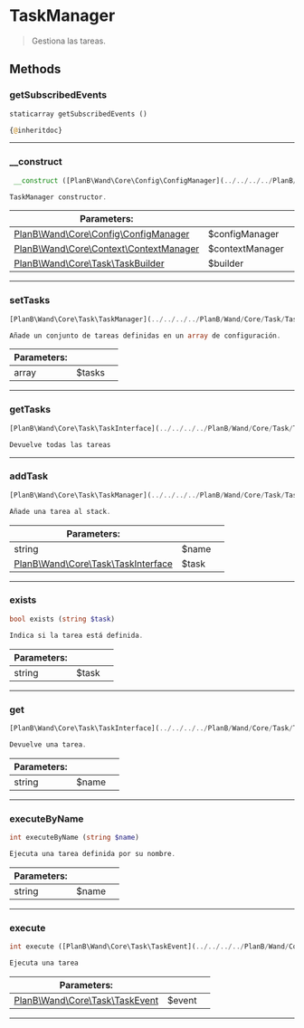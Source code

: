 
                                                                                                                                            
    
# TaskManager


> Gestiona las tareas.
>
> 








## Methods

### getSubscribedEvents
``` php
staticarray getSubscribedEvents ()

{@inheritdoc}

```


---


### __construct
``` php
 __construct ([PlanB\Wand\Core\Config\ConfigManager](../../../../PlanB/Wand/Core/Config/ConfigManager.md) $configManager, [PlanB\Wand\Core\Context\ContextManager](../../../../PlanB/Wand/Core/Context/ContextManager.md) $contextManager, [PlanB\Wand\Core\Task\TaskBuilder](../../../../PlanB/Wand/Core/Task/TaskBuilder.md) $builder)

TaskManager constructor.

```

|Parameters: | | |
| --- | --- | --- |
|[PlanB\Wand\Core\Config\ConfigManager](../../../../PlanB/Wand/Core/Config/ConfigManager.md) |$configManager |  |
|[PlanB\Wand\Core\Context\ContextManager](../../../../PlanB/Wand/Core/Context/ContextManager.md) |$contextManager |  |
|[PlanB\Wand\Core\Task\TaskBuilder](../../../../PlanB/Wand/Core/Task/TaskBuilder.md) |$builder |  |

---


### setTasks
``` php
[PlanB\Wand\Core\Task\TaskManager](../../../../PlanB/Wand/Core/Task/TaskManager.md) setTasks (array $tasks)

Añade un conjunto de tareas definidas en un array de configuración.

```

|Parameters: | | |
| --- | --- | --- |
|array |$tasks |  |

---


### getTasks
``` php
[PlanB\Wand\Core\Task\TaskInterface](../../../../PlanB/Wand/Core/Task/TaskInterface.md)[] getTasks ()

Devuelve todas las tareas

```


---


### addTask
``` php
[PlanB\Wand\Core\Task\TaskManager](../../../../PlanB/Wand/Core/Task/TaskManager.md) addTask (string $name, [PlanB\Wand\Core\Task\TaskInterface](../../../../PlanB/Wand/Core/Task/TaskInterface.md) $task)

Añade una tarea al stack.

```

|Parameters: | | |
| --- | --- | --- |
|string |$name |  |
|[PlanB\Wand\Core\Task\TaskInterface](../../../../PlanB/Wand/Core/Task/TaskInterface.md) |$task |  |

---


### exists
``` php
bool exists (string $task)

Indica si la tarea está definida.

```

|Parameters: | | |
| --- | --- | --- |
|string |$task |  |

---


### get
``` php
[PlanB\Wand\Core\Task\TaskInterface](../../../../PlanB/Wand/Core/Task/TaskInterface.md) get (string $name)

Devuelve una tarea.

```

|Parameters: | | |
| --- | --- | --- |
|string |$name |  |

---


### executeByName
``` php
int executeByName (string $name)

Ejecuta una tarea definida por su nombre.

```

|Parameters: | | |
| --- | --- | --- |
|string |$name |  |

---


### execute
``` php
int execute ([PlanB\Wand\Core\Task\TaskEvent](../../../../PlanB/Wand/Core/Task/TaskEvent.md) $event)

Ejecuta una tarea

```

|Parameters: | | |
| --- | --- | --- |
|[PlanB\Wand\Core\Task\TaskEvent](../../../../PlanB/Wand/Core/Task/TaskEvent.md) |$event |  |

---


                                                                                                                                                                                                                                                                                                                                                                                                            
    
                                                                                                                                                                                                                                                                             
                